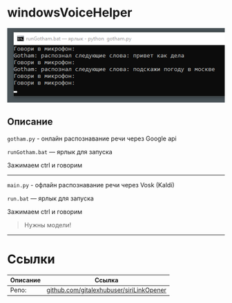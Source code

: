 # windowsVoiceHelper

![Alt text](image.png)

## Описание

`gotham.py` - онлайн распознавание речи через Google api

`runGotham.bat` — ярлык для запуска

Зажимаем ctrl и говорим

---

`main.py` - офлайн распознавание речи через Vosk (Kaldi)

`run.bat` — ярлык для запуска

Зажимаем ctrl и говорим

> Нужны модели!

---

# Ссылки
| Описание | Ссылка |
| ------ | ------ |
Репо: | [github.com/gitalexhubuser/siriLinkOpener](https://github.com/gitalexhubuser/siriLinkOpener)
